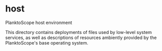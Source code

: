 # host
PlanktoScope host environment

This directory contains deployments of files used by low-level system services, as well as
descriptions of resources ambiently provided by the PlanktoScope's base operating system.
